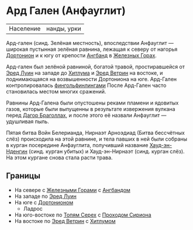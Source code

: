 # Ард Гален (Анфауглит)

|                   |               |
|-------------------|---------------|
|Население          |нанды, урки    |

Ард-гален (синд. Зелёная местность), впоследствии Анфауглит — широкая пустынная
зелёная равнина, лежащая к северу от нагорья [Дортонион](Дортонион.md) и к югу
от крепости [Ангбанд](Ангбанд.md) в [Железных Горах](Железные%20Горы.md).

Ард-гален был зелёной равниной, богатой травой, простиравшейся от
[Эред Луин](Синие%20Горы.md) на западе до [Хитлума](Хитлум.md) и
[Эред Ветрин](Эред%20Ветрин.md) на востоке, и поднимающаяся на возвышенности
Дортониона на юге. Ард-Гален контролировалась
[фингольфинлингами](Народы/фингольфинлинги.md) После Ард-Гален часто
становилась местом многих сражений.

Равнины Ард-Галена были опустошены реками пламени и ядовитых газов, которые
были выпущенны в результате извержения вулкана перед
[Дагор Браголлах](Войны/Четвертая%20Война.md), и после этого её назвали
Анфауглит — удушливая пыль.

Пятая битва Войн Белерианда, Нирнаэт Арноэдиад (Битва бессчётных слёз)
происходила на этой равнине, и тела павших в ней были собраны в курган
посередине Анфауглита, получивший название
[Хауд-эн-Нденгин](Хауд-эн-Нденгин.md) (синд. курган убитых) и Хауд-эн-Нирнаэт
(синд. курган слёз). На этом кургане снова стала расти трава.


## Границы

*   На севере с [Железными Горами](Железные%20Горы.md) с [Ангбандом](Ангбанд.md)
*   На западе по [Эред Луин](Синие%20Горы.md)
*   На юге с [Дортонионом](Дортонион.md)
    *   Ладрос
*   На юго-востоке по [Топям Серех](Топи%20Серех.md) с [Проходом Сириона](Ущелье%20Сириона.md)
*   На востоке по [Эред Ветрин](Эред%20Ветрин.md) с [Хитлумом](Хитлум.md)
